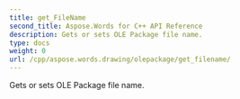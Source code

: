 ```yaml
---
title: get_FileName
second_title: Aspose.Words for C++ API Reference
description: Gets or sets OLE Package file name. 
type: docs
weight: 0
url: /cpp/aspose.words.drawing/olepackage/get_filename/
---
```


Gets or sets OLE Package file name. 

